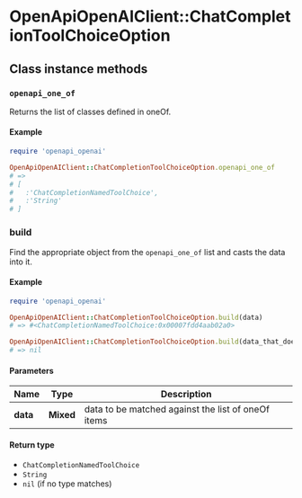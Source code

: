 # OpenApiOpenAIClient::ChatCompletionToolChoiceOption

## Class instance methods

### `openapi_one_of`

Returns the list of classes defined in oneOf.

#### Example

```ruby
require 'openapi_openai'

OpenApiOpenAIClient::ChatCompletionToolChoiceOption.openapi_one_of
# =>
# [
#   :'ChatCompletionNamedToolChoice',
#   :'String'
# ]
```

### build

Find the appropriate object from the `openapi_one_of` list and casts the data into it.

#### Example

```ruby
require 'openapi_openai'

OpenApiOpenAIClient::ChatCompletionToolChoiceOption.build(data)
# => #<ChatCompletionNamedToolChoice:0x00007fdd4aab02a0>

OpenApiOpenAIClient::ChatCompletionToolChoiceOption.build(data_that_doesnt_match)
# => nil
```

#### Parameters

| Name | Type | Description |
| ---- | ---- | ----------- |
| **data** | **Mixed** | data to be matched against the list of oneOf items |

#### Return type

- `ChatCompletionNamedToolChoice`
- `String`
- `nil` (if no type matches)

